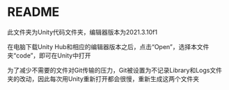 # README

此文件夹为Unity代码文件夹，编辑器版本为2021.3.10f1

在电脑下载Unity Hub和相应的编辑器版本之后，点击“Open”，选择本文件夹“code”，即可在Unity中打开

为了减少不需要的文件对Git传输的压力，Git被设置为不记录Library和Logs文件夹的改动，因此每次用Unity重新打开都会很慢，重新生成这两个文件夹